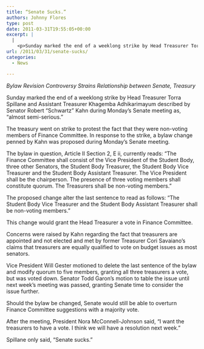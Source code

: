 ```yaml
---
title: “Senate Sucks.”
authors: Johnny Flores
type: post
date: 2011-03-31T19:55:05+00:00
excerpt: |
  |
    <p>Sunday marked the end of a weeklong strike by Head Treasurer Torra  Spillaine and Assistant Treasurer Khagemba Adhikarimayum described by  Senator Robert “Schwartz” Khan during Monday’s Senate meeting as,  “almost semi-serious.”</p>
url: /2011/03/31/senate-sucks/
categories:
  - News

---
```

_Bylaw Revision Controversy Strains Relationship between Senate, Treasury_

Sunday marked the end of a weeklong strike by Head Treasurer Torra Spillane and Assistant Treasurer Khagemba Adhikarimayum described by Senator Robert “Schwartz” Kahn during Monday’s Senate meeting as, “almost semi-serious.”

The treasury went on strike to protest the fact that they were non-voting members of Finance Committee. In response to the strike, a bylaw change penned by Kahn was proposed during Monday’s Senate meeting.

The bylaw in question, Article II Section 2, E ii, currently reads: “The Finance Committee shall consist of the Vice President of the Student Body, three other Senators, the Student Body Treasurer, the Student Body Vice Treasurer and the Student Body Assistant Treasurer. The Vice President shall be the chairperson. The presence of three voting members shall constitute quorum. The Treasurers shall be non-voting members.”

The proposed change alter the last sentence to read as follows: “The Student Body Vice Treasurer and the Student Body Assistant Treasurer shall be non-voting members.”

This change would grant the Head Treasurer a vote in Finance Committee.

Concerns were raised by Kahn regarding the fact that treasurers are appointed and not elected and met by former Treasurer Cori Savaiano’s claims that treasurers are equally qualified to vote on budget issues as most senators.

Vice President Will Gester motioned to delete the last sentence of the bylaw and modify quorum to five members, granting all three treasurers a vote, but was voted down. Senator Todd Garon’s motion to table the issue until next week’s meeting was passed, granting Senate time to consider the issue further.

Should the bylaw be changed, Senate would still be able to overturn Finance Committee suggestions with a majority vote.

After the meeting, President Nora McConnell-Johnson said, “I want the treasurers to have a vote. I think we will have a resolution next week.”

Spillane only said, “Senate sucks.”